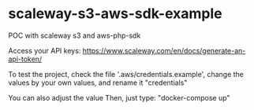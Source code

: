 # scaleway-s3-aws-sdk-example
POC with scaleway s3 and aws-php-sdk

Access your API keys: https://www.scaleway.com/en/docs/generate-an-api-token/

To test the project, check the file '.aws/credentials.example', change the values by your own values, and rename it "credentials"

You can also adjust the value 
Then, just type: "docker-compose up"
